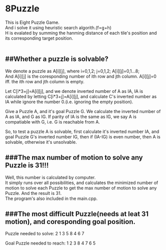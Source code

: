 # 8Puzzle
This is Eight Puzzle Game.<br>
And i solve  it using heuristic search algorith.(f=g+h)<br>
H is evalated by summing the hanming distance of each tile's position and its corresponding target position.<br/>
<br/>

##Whether a puzzle is solvable? 
----
<p>
We denote a puzzle as A[i][j], where i=0,1,2; j=0,1,2; A[i][j]=0,1...8;<br/>
And A[i][j] is the coresponding number of ith row and jth column.
A[i][j]=0 iff. the ith row and jth column is empty.
</p>


<p>
Let C[i*3+j]=A[i][j], and 
we denote inverted number of A as IA, IA is calculated by letting C[i*3+j]=A[i][j], and calculate C's inverted number as IA while ignore the number 0.(i.e. ignoring the empty position).
</p>

<p>
Give a Puzzle A, and it's goal Puzzle G.
We calculate the inverted number of A as IA, and G as IG.
If parity of IA is the same as IG, we say A is compatiable with G, i.e. G is reachable from A.
</p>

<p>
So, to test a puzzle A is solvable, first calculate it's inverted number IA, and goal Puzzle G's inverted number IG, then if (IA-IG) is even number, then A is solvable, otherwise it's unsolvable.
</p>


###The max number of motion to solve any Puzzle is 31!!!
---
Well, this number is calculated by computer.<br/>
It simply runs over all possibilities, and calculates the minimized number of motion to solve each Puzzle to get the max number of motion to solve any Puzzle.
And the result is 31.<br/>
The program's also included in the main.cpp.

###The most difficult Puzzle(needs at leat 31 motion), and coresponding goal position.
---
Puzzle needed to solve:
  2 1 
3 5 8 
4 6 7 

Goal Puzzle needed to reach:
1 2 3 
8   4 
7 6 5 
